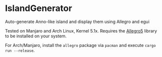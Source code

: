 # IslandGenerator
Auto-generate Anno-like island and display them using Allegro and egui

Tested on Manjaro and Arch Linux, Kernel 5.1x.
Requires the [Allegro5](https://liballeg.org) library to be installed on your system.

For Arch/Manjaro, install the `allegro` package via `pacman` and execute `cargo run --release`.

